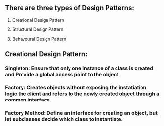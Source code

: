 ## There are three types of Design Patterns:

1. Creational Design Pattern


2. Structural Design Pattern
3. Behavoural Design Pattern


## Creational Design Pattern: 

### Singleton: Ensure that only one instance of a class is created and Provide a global access point to the object.
### Factory:   Creates objects without exposing the instatiation logic the client and refers to the newly created object through a common interface.
### Factory Method: Define an interface for creating an object, but let subclasses decide which class to instantiate.




